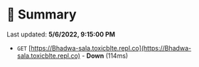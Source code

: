 # 📖 Summary
Last updated: **5/6/2022, 9:15:00 PM**

- `GET` [https://Bhadwa-sala.toxicblte.repl.co](https://Bhadwa-sala.toxicblte.repl.co) - **Down** (114ms)
